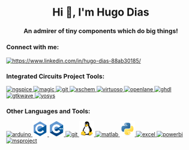 <h1 align="center">Hi 👋, I'm Hugo Dias</h1>
<h3 align="center">An admirer of tiny components which do big things!</h3>

<h3 align="left">Connect with me:</h3>
<p align="left">
<a href="https://linkedin.com/in/https://www.linkedin.com/in/hugo-dias-88ab30185/" target="blank"><img align="center" src="https://raw.githubusercontent.com/rahuldkjain/github-profile-readme-generator/master/src/images/icons/Social/linked-in-alt.svg" alt="https://www.linkedin.com/in/hugo-dias-88ab30185/" height="30" width="40" /></a>
</p>

<h3 align="left">Integrated Circuits Project Tools:</h3>
<p align="left"> <a href="https://ngspice.sourceforge.io/#" target="_blank" rel="noreferrer">
  <img src="https://user-images.githubusercontent.com/80465879/228425804-78b140ad-ecb9-45f8-8047-0ebd9e4cba45.png" alt="ngspice" width="40" height="40"/> </a> <a href="http://opencircuitdesign.com/magic/" target="_blank" rel="noreferrer">
  <img src="https://user-images.githubusercontent.com/80465879/228425665-ed950f17-6b5c-4e59-8fcd-aec144912a79.png" alt="magic" width="40" height="40"/> </a> <a href="http://opencircuitdesign.com/netgen/" target="netgen" rel="noreferrer"> <img src="https://user-images.githubusercontent.com/80465879/214831002-84d2d921-0013-4a53-b3e8-ac64475d1344.png" alt="git" width="40" height="40"/> </a>  <a href="https://xschem.sourceforge.io/stefan/index.html" target="_blank" rel="noreferrer"> <img src="https://user-images.githubusercontent.com/80465879/214832513-8eb0c734-006c-4151-a18b-66d9f89d95b9.png" alt="xschem" width="40" height="40"/> </a> <a href="https://www.cadence.com/en_US/home/tools/custom-ic-analog-rf-design/layout-design/virtuoso-layout-suite.html" target="_blank" rel="noreferrer"> <img src="https://user-images.githubusercontent.com/80465879/214833988-c610fa7b-f183-428f-97f3-bec8ab78c388.png" alt="virtuoso" width="40" height="40"/> </a><a href="https://github.com/The-OpenROAD-Project/OpenLane" target="_blank" rel="noreferrer"> <img src="https://avatars.githubusercontent.com/u/42419825?s=48&v=4" alt="openlane" width="40" height="40"/> </a><a href="https://github.com/ghdl/ghdl" target="_blank" rel="noreferrer"> <img src="https://avatars.githubusercontent.com/u/34667246?s=200&v=4" alt="ghdl" width="40" height="40"/> </a><a href="https://gtkwave.sourceforge.net/" target="_blank" rel="noreferrer"> <img src="https://upload.wikimedia.org/wikipedia/commons/6/68/Gtkwave_256x256x32.png" alt="gtkwave" width="40" height="40"/> </a></a><a href="https://github.com/YosysHQ/yosys" target="_blank" rel="noreferrer"> <img src="https://user-images.githubusercontent.com/80465879/228424541-793b151c-dbfc-4d25-8efd-c8b4cc986735.png" alt="yosys" width="40" height="40"/> </a> </p>
<!--<a href="http://rfic.eecs.berkeley.edu/~niknejad/asitic.html" target="_blank" rel="noreferrer"> <img src="http://rfic.eecs.berkeley.edu/~niknejad/art/sp-trans.png" alt="asitic" width="40" height="40"/> </a>--!>

<h3 align="left">Other Languages and Tools:</h3>
<p align="left"> <a href="https://www.arduino.cc/" target="_blank" rel="noreferrer"> <img src="https://cdn.worldvectorlogo.com/logos/arduino-1.svg" alt="arduino" width="40" height="40"/> </a> <a href="https://www.cprogramming.com/" target="_blank" rel="noreferrer"> <img src="https://raw.githubusercontent.com/devicons/devicon/master/icons/c/c-original.svg" alt="c" width="40" height="40"/> </a> <a href="https://www.w3schools.com/cpp/" target="_blank" rel="noreferrer"> <img src="https://raw.githubusercontent.com/devicons/devicon/master/icons/cplusplus/cplusplus-original.svg" alt="cplusplus" width="40" height="40"/> </a> <a href="https://git-scm.com/" target="_blank" rel="noreferrer"> <img src="https://www.vectorlogo.zone/logos/git-scm/git-scm-icon.svg" alt="git" width="40" height="40"/> </a> <a href="https://www.linux.org/" target="_blank" rel="noreferrer"> <img src="https://raw.githubusercontent.com/devicons/devicon/master/icons/linux/linux-original.svg" alt="linux" width="40" height="40"/> </a> <a href="https://www.mathworks.com/" target="_blank" rel="noreferrer"> <img src="https://upload.wikimedia.org/wikipedia/commons/2/21/Matlab_Logo.png" alt="matlab" width="40" height="40"/> </a> <a href="https://www.python.org" target="_blank" rel="noreferrer"> <img src="https://raw.githubusercontent.com/devicons/devicon/master/icons/python/python-original.svg" alt="python" width="40" height="40"/> </a> <a href="https://www.microsoft.com/pt-br/microsoft-365/excel" target="_blank" rel="noreferrer"> <img src="https://play-lh.googleusercontent.com/37EzETO6gZyKmCg2kBIFX1e9gkubxZrVa5fHJ6yOaa7VvEShHjKv2RdtwnZt9Sk258s=w480-h960" alt="excel" width="40" height="40"/> </a> <a href="https://app.powerbi.com/singleSignOn?ru=https%3A%2F%2Fapp.powerbi.com%2F%3FnoSignUpCheck%3D1" target="_blank" rel="noreferrer"> <img src="https://github.com/hugodiasg/hugodiasg/assets/80465879/460b43a6-3e12-468f-95f5-51e7859dd184" alt="powerbi" width="40" height="40"/></a> <a href="https://www.microsoft.com/pt-br/microsoft-365/project/project-management-software" target="_blank" rel="noreferrer"> <img src="https://github.com/hugodiasg/hugodiasg/assets/80465879/21b37e7a-87fe-463d-a654-07f050a1923b" alt="msproject" width="40" height="40"/></p>




